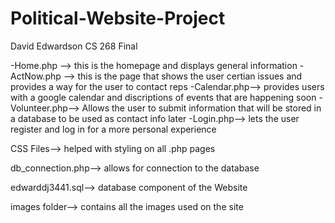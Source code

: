 # Political-Website-Project

David Edwardson
CS 268 Final


-Home.php --> this is the homepage and displays general information
-ActNow.php --> this is the page that shows the user certian issues 
                and provides a way for the user to contact reps
-Calendar.php--> provides users with a google calendar and discriptions
                of events that are happening soon
-Volunteer.php--> Allows the user to submit information that will be 
                    stored in a database to be used as contact info later
-Login.php--> lets the user register and log in for a more personal experience

CSS Files--> helped with styling on all .php pages

db_connection.php--> allows for connection to the database

edwarddj3441.sql--> database component of the Website

images folder--> contains all the images used on the site 
